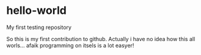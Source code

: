 # hello-world
My first testing repository

So this is my first contribution to github. Actually i have no idea how this all worls... afaik programming on itsels is a lot easyer!
